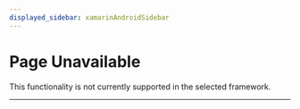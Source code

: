 ```yaml
---
displayed_sidebar: xamarinAndroidSidebar
---
```


# Page Unavailable

This functionality is not currently supported in the selected framework.

---